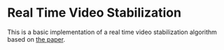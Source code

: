 # Real Time Video Stabilization

This is a basic implementation of a real time video stabilization algorithm based on [the paper](http://www.sciencedirect.com/science/article/pii/S1877050916314624).
